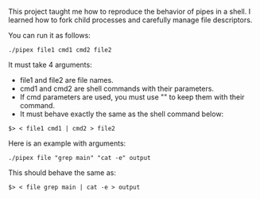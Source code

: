 This project taught me how to reproduce the behavior of pipes in a shell. I learned how to fork child processes and carefully manage file descriptors.

You can run it as follows:
```
./pipex file1 cmd1 cmd2 file2
```
It must take 4 arguments:
* file1 and file2 are file names.
* cmd1 and cmd2 are shell commands with their parameters.
* If cmd parameters are used, you must use "" to keep them with their command.
* It must behave exactly the same as the shell command below:
```
$> < file1 cmd1 | cmd2 > file2
```
Here is an example with arguments:
```
./pipex file "grep main" "cat -e" output
```
This should behave the same as:
```
$> < file grep main | cat -e > output
```
